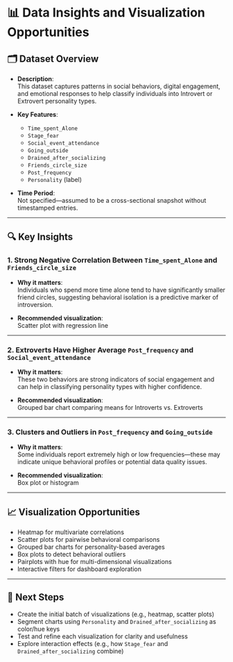 # 📊 Data Insights and Visualization Opportunities

## 🗂 Dataset Overview

- **Description**:  
  This dataset captures patterns in social behaviors, digital engagement, and emotional responses to help classify individuals into Introvert or Extrovert personality types.

- **Key Features**:
  - `Time_spent_Alone`
  - `Stage_fear`
  - `Social_event_attendance`
  - `Going_outside`
  - `Drained_after_socializing`
  - `Friends_circle_size`
  - `Post_frequency`
  - `Personality` (label)

- **Time Period**:  
  Not specified—assumed to be a cross-sectional snapshot without timestamped entries.

---

## 🔍 Key Insights

### 1. Strong Negative Correlation Between `Time_spent_Alone` and `Friends_circle_size`
- **Why it matters**:  
  Individuals who spend more time alone tend to have significantly smaller friend circles, suggesting behavioral isolation is a predictive marker of introversion.

- **Recommended visualization**:  
  Scatter plot with regression line

---

### 2. Extroverts Have Higher Average `Post_frequency` and `Social_event_attendance`
- **Why it matters**:  
  These two behaviors are strong indicators of social engagement and can help in classifying personality types with higher confidence.

- **Recommended visualization**:  
  Grouped bar chart comparing means for Introverts vs. Extroverts

---

### 3. Clusters and Outliers in `Post_frequency` and `Going_outside`
- **Why it matters**:  
  Some individuals report extremely high or low frequencies—these may indicate unique behavioral profiles or potential data quality issues.

- **Recommended visualization**:  
  Box plot or histogram

---

## 📈 Visualization Opportunities

- Heatmap for multivariate correlations
- Scatter plots for pairwise behavioral comparisons
- Grouped bar charts for personality-based averages
- Box plots to detect behavioral outliers
- Pairplots with hue for multi-dimensional visualizations
- Interactive filters for dashboard exploration

---

## 🚀 Next Steps

- Create the initial batch of visualizations (e.g., heatmap, scatter plots)
- Segment charts using `Personality` and `Drained_after_socializing` as color/hue keys
- Test and refine each visualization for clarity and usefulness
- Explore interaction effects (e.g., how `Stage_fear` and `Drained_after_socializing` combine)

